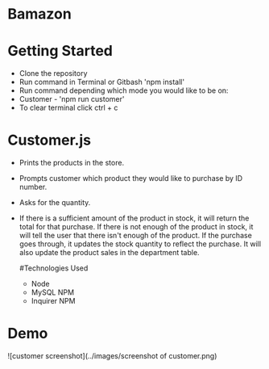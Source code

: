 # Bamazon

# Getting Started
* Clone the repository 
* Run command in Terminal or Gitbash 'npm install'
* Run command depending which mode you would like to be on:
* Customer - 'npm run customer'
* To clear terminal click ctrl + c

# Customer.js
* Prints the products in the store.

* Prompts customer which product they would like to purchase by ID number.

* Asks for the quantity.

* If there is a sufficient amount of the product in stock, it will return the total for that purchase.
  If there is not enough of the product in stock, it will tell the user that there isn't enough of the product.
  If the purchase goes through, it updates the stock quantity to reflect the purchase.
  It will also update the product sales in the department table.
  
  #Technologies Used
  * Node
  * MySQL NPM
  * Inquirer NPM

# Demo
![customer screenshot](../images/screenshot of customer.png)
